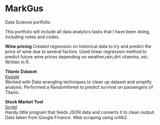 # MarkGus
Data Science portfolio

This portfolio will include all data analytics tasks that I have been doing, including notes and codes. 

<b>Wine pricing </b>
Created regression on historical data to try and predict the price of wine due to several factors. Used linear regression method to predict future wine prices depending on weather,rain,dirt vitamins, etc. Written in R. 

<b>Titanic Dataset</b><br>
<a href='https://www.kaggle.com/markzugons/notebook7f5e2ed8db/notebook'>Kaggle</a><br>
Worked with Data wrangling techniques to clean up dataset and simplify analysis. Performed a Randomforest to predict survival on passengers of Titanic. 

<b>Stock Market Tool </b><br>
<a href="https://github.com/markusgustavsson/MarkGus/blob/master/SP_tool">Script</a><br>
Handy little program that feeds JSON data and converts it to clean output. Data taken from Google Finance. Web scraping using urllib2.

